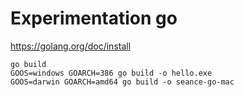 # Experimentation go

https://golang.org/doc/install

```
go build
GOOS=windows GOARCH=386 go build -o hello.exe
GOOS=darwin GOARCH=amd64 go build -o seance-go-mac
```
